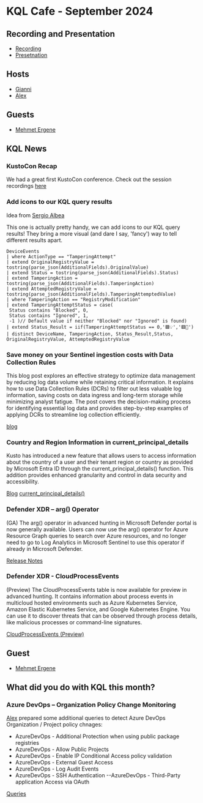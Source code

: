 # KQL Cafe - September 2024

## Recording and Presentation

- [Recording](https://www.youtube.com/watch?v=lcN4LBtPKPk)
- [Presetnation](/docs/Presentations/KQL%20Cafe%20-%20November%202024.pdf)

## Hosts

- [Gianni](https://twitter.com/castello_johnny)
- [Alex](https://twitter.com/alexverboon)

## Guests

- [Mehmet Ergene](https://twitter.com/Cyb3rMonk)

## KQL News

### KustoCon Recap

We had a great first KustoCon conference. Check out the session recordings [here](/docs/KustoCon/KustoCon%202024.md)

### Add icons to our KQL query results

Idea from [Sergio Albea](https://www.linkedin.com/in/sergioalbea/)

This one is actually pretty handy,  we can add icons to our KQL query results! They bring a more visual (and dare I say, 'fancy') way to tell different results apart.

```kql
DeviceEvents
| where ActionType == "TamperingAttempt"
| extend OriginalRegistryValue = tostring(parse_json(AdditionalFields).OriginalValue)
| extend Status = tostring(parse_json(AdditionalFields).Status)
| extend TamperingAction = tostring(parse_json(AdditionalFields).TamperingAction)
| extend AttemptedRegistryValue = tostring(parse_json(AdditionalFields).TamperingAttemptedValue)
| where TamperingAction == "RegistryModification"
| extend TamperingAttemptStatus = case(
 Status contains "Blocked", 0,
 Status contains "Ignored", 1,
 -1 )// Default value if neither "Blocked" nor "Ignored" is found)
| extend Status_Result = iif(TamperingAttemptStatus == 0,'🟩💡','🟥🚨')
| distinct DeviceName, TamperingAction, Status_Result,Status, OriginalRegistryValue, AttemptedRegistryValue
```

### Save money on your Sentinel ingestion costs with Data Collection Rules

This blog post explores an effective strategy to optimize data management by reducing log data volume while retaining critical information. It explains how to use Data Collection Rules (DCRs) to filter out less valuable log information, saving costs on data ingress and long-term storage while minimizing analyst fatigue. The post covers the decision-making process for identifying essential log data and provides step-by-step examples of applying DCRs to streamline log collection efficiently.

[blog](https://techcommunity.microsoft.com/blog/microsoftsentinelblog/save-money-on-your-sentinel-ingestion-costs-with-data-collection-rules/4270256)

### Country and Region Information in current_principal_details

Kusto has introduced a new feature that allows users to access information about the country of a user and their tenant region or country as provided by Microsoft Entra ID through the current_principal_details() function. This addition provides enhanced granularity and control in data security and accessibility.

[Blog](https://techcommunity.microsoft.com/blog/azuredataexplorer/country-and-region-information-in-current-principal-details/4275454)
[current_principal_details()](https://learn.microsoft.com/en-us/kusto/query/current-principal-details-function?view=microsoft-fabric)

### Defender XDR – arg() Operator

(GA) The arg() operator in advanced hunting in Microsoft Defender portal is now generally available. Users can now use the arg() operator for Azure Resource Graph queries to search over Azure resources, and no longer need to go to Log Analytics in Microsoft Sentinel to use this operator if already in Microsoft Defender.

[Release Notes](https://learn.microsoft.com/en-us/defender-xdr/whats-new#november-2024)

### Defender XDR - CloudProcessEvents

(Preview) The CloudProcessEvents table is now available for preview in advanced hunting. It contains information about process events in multicloud hosted environments such as Azure Kubernetes Service, Amazon Elastic Kubernetes Service, and Google Kubernetes Engine.
You can use it to discover threats that can be observed through process details, like malicious processes or command-line signatures.

[CloudProcessEvents (Preview)](https://learn.microsoft.com/en-us/defender-xdr/advanced-hunting-cloudprocessevents-table)

## Guest

- [Mehmet Ergene](https://twitter.com/Cyb3rMonk)

## What did you do with KQL this month?

### Azure DevOps – Organization Policy Change Monitoring

[Alex](https://twitter.com/alexverboon) prepared some additional queries to detect Azure DevOps Organization / Project policy chnages:

- AzureDevOps - Additional Protection when using public package registries
- AzureDevOps - Allow Public Projects
- AzureDevOps - Enable IP Conditional Access policy validation
- AzureDevOps - External Guest Access
- AzureDevOps - Log Audit Events
- AzureDevOps - SSH Authentication
--AzureDevOps - Third-Party application Access via OAuth

[Queries](https://github.com/alexverboon/Hunting-Queries-Detection-Rules/tree/main/AzureDevOps)
